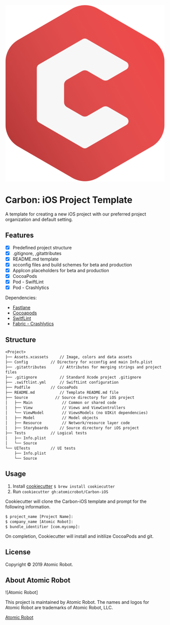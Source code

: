 
![Carbon Logo | 50x50](carbon-logo.png)
# Carbon: iOS Project Template

A template for creating a new iOS project with our preferred project organization and default setting.

## Features

- [x] Predefined project structure
- [x] .gitignore, ,gitattributes
- [x] README.md template
- [x] xcconfig files and build schemes for beta and production
- [x] AppIcon placeholders for beta and production
- [x] CocoaPods
- [x] Pod - SwiftLint
- [x] Pod - Crashlytics

Dependencies:

- [Fastlane](https://fastlane.tools)
- [Cocoapods](https://cocoapods.org)
- [SwitfLint](https://github.com/realm/SwiftLint)
- [Fabric - Crashlytics](https://crashlytics.com)

## Structure
```
<Project>
├── Assets.xcassets		// Image, colors and data assets
├── Config			// Directory for xcconfig and main Info.plist
├── .gitattributes		// Attributes for merging strings and project files 
├── .gitignore			// Standard Xcode project .gitignore
├── .swiftlint.yml 		// SwiftLint configuration
├── Podfile			// CocoaPods 
├── README.md			// Template README.md file
├── Source			  // Source directory for iOS project
│   ├── Main			 // Common or shared code
│   ├── View			 // Views and ViewControllers
│   └── ViewModel		 // ViewsModels (no UIKit dependencies)
│   ├── Model			 // Model objects
│   ├── Resource		 // Network/resource layer code
│   ├── Storyboards	 	// Source directory for iOS project
├── Tests			// Logical tests
│   ├── Info.plist
│   └── Source
└── UITests			// UI tests
    ├── Info.plist
    └── Source

```

## Usage

1. Install [cookiecutter][cookiecutter] `$ brew install cookiecutter` 
3. Run `cookiecutter gh:atomicrobot/Carbon-iOS`

Cookiecutter will clone the Carbon-iOS template and prompt for the following information.

```
$ project_name [Project Name]:
$ company_name [Atomic Robot]:
$ bundle_identifier [com.mycomp]: 
```

On completion, Cookiecutter will install and initilize CocoaPods and git.

[cookiecutter]: http://cookiecutter.readthedocs.org/en/latest/installation.html
[Bundler]: http://bundler.io
[CocoaPods]: https://guides.cocoapods.org/using/getting-started.html
[Fastlane]: https://fastlane.tools
[R.swift]: https://github.com/mac-cain13/R.swift
[SwitfLint]: https://github.com/realm/SwiftLint

## License

Copyright © 2019 Atomic Robot. 

[LICENSE]: LICENSE

## About Atomic Robot

![Atomic Robot]

This project is maintained by Atomic Robot. The names and logos for Atomic Robot are trademarks of Atomic Robot, LLC.

[Atomic Robot](https://atomicrobot.com)
